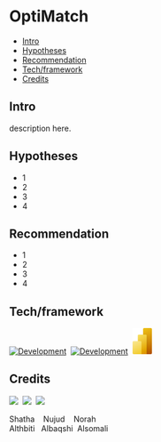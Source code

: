 # OptiMatch

- [Intro](#Intro)
- [Hypotheses](#Hypotheses)
- [Recommendation](#Recommendation)
- [Tech/framework](#Tech/framework)
- [Credits](#credits)

## Intro

description here.

## Hypotheses

- 1
- 2 
- 3
- 4

## Recommendation

- 1
- 2 
- 3
- 4


## Tech/framework

[![Development](https://skillicons.dev/icons?i=gcp&theme=light)](https://cloud.google.com/)&nbsp;&nbsp;[![Development](https://skillicons.dev/icons?i=notion&theme=light)](https://notion.dev)&nbsp;&nbsp;[<img src="Icon/Power-BI.png" width="35px"/>](https://powerbi.microsoft.com/en-us/desktop/)


## Credits

[<img src="https://github.com/Shatha88.png" width="50px;"/>](https://github.com/Shatha88)&nbsp;&nbsp;[<img src="https://github.com/Nujudalbaqshi.png" width="50px;"/>](https://github.com/Nujudalbaqshi)&nbsp;&nbsp;[<img src="https://github.com/NorahAbdo8.png" width="50px;"/>](https://github.com/NorahAbdo8)

Shatha &nbsp;&nbsp; Nujud &nbsp;&nbsp; Norah <br />
Althbiti &nbsp;&nbsp;Albaqshi &nbsp;Alsomali
